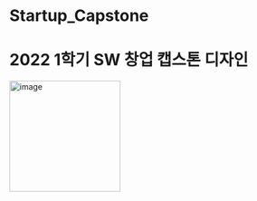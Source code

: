 # Startup_Capstone

# 2022 1학기 SW 창업 캡스톤 디자인

<img width="196" alt="image" src="https://user-images.githubusercontent.com/66514138/159280435-df8cd510-28f9-4279-9cd9-d8472e09d2bd.png">
